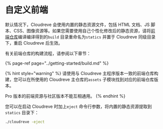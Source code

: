 # 自定义前端

默认情况下，Cloudreve 会使用内置的静态资源文件，包括 HTML 文档、JS 脚本、CSS、图像资源等。如果您需要使用自己个性化修改后的静态资源，请将[前端仓库](https://github.com/cloudreve/frontend)编译编译得到的`build` 目录重命名为`statics` 并置于 Cloudreve 同级目录下，重启 Cloudreve 后生效。

有关前端仓库的构建流程，请参阅以下章节：

{% page-ref page="../getting-started/build.md" %}

{% hint style="warning" %}
请使用与 Cloudreve 主程序版本一致的前端仓库构建，您可以在所使用的 Cloudreve 主仓库的`assets` 子模块找到对应的前端仓库版本。

Pro 版本的前端资源与社区版本不能互相通用。
{% endhint %}

您可以在启动 Cloudreve 时加上`eject` 命令行参数，将内置的静态资源提取到`statics` 目录下：

```bash
./cloudreve -eject
```

